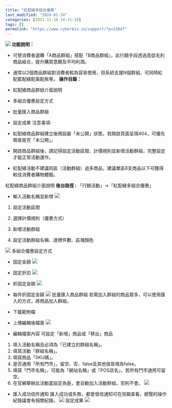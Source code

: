 ```yaml
---
title: "紅配綠多組合優惠"
last_modified: "2024-01-24"
categories: [2021-12-10 10:31:10]
tags: []
permalink: "https://www.cyberbiz.io/support/?p=23847"
---
```


![](https://www.cyberbiz.io/support/wp-content/uploads/2021/08/企業版.png)
**功能說明：**  

* 可使消費者選購「A商品群組」搭配「B商品群組」，此行銷手段透過高低毛利商品組合，提升購買意願及平均利潤。
* 通常以2個商品群組對消費者較為容易使用，但系統支援N個群組，可同時紅配藍配綠配黃配紫等。
**操作目錄：**

* 紅配綠商品群組介面說明
* 多組合優惠設定方式
* 批量匯入商品群組
* 設定成果
注意事項:  

* 紅配綠商品群組建立後預設屬「未公開」狀態，若開啟頁面呈現404，可優先檢查是否「未公開」。
* 開啟商品群組後，請記得設定活動區間、計價規則並新增活動群組，完整設定才能正常活動運作。
* 紅配綠活動不建議同區（活動群組）過多商品，建議單區8支商品以下可獲得較佳消費者購物體驗。

紅配綠商品群組介面說明 **後台路徑 :** 「行銷活動」→「紅配綠多組合優惠」  


* 輸入活動名稱並新增
[![](https://www.cyberbiz.io/support/wp-content/uploads/2021/12/紅配綠多組合優惠1.png)](https://www.cyberbiz.io/support/wp-content/uploads/2021/12/紅配綠多組合優惠1.png)  

1. 設定活動區間  

2. 選擇計價規則（優惠方式）  

3. 新增活動群組  

4. 設定活動群組名稱、達標件數、區塊顏色  

[![](https://www.cyberbiz.io/support/wp-content/uploads/2021/12/紅配綠多組合優惠2.png)](https://www.cyberbiz.io/support/wp-content/uploads/2021/12/紅配綠多組合優惠2.png) 多組合優惠設定方式

* 固定金額
[![](https://www.cyberbiz.co/support/wp-content/uploads/2020/02/設定計價規則及優惠排序-1.png)](https://www.cyberbiz.co/support/wp-content/uploads/2020/02/設定計價規則及優惠排序-1.png)

* 固定折扣
[![](https://www.cyberbiz.io/support/wp-content/uploads/2020/02/設定計價規則及優惠排序-固定折扣.png)](https://www.cyberbiz.io/support/wp-content/uploads/2020/02/設定計價規則及優惠排序-固定折扣.png)

* 折固定金額
[![](https://www.cyberbiz.io/support/wp-content/uploads/2020/02/設定計價規則及優惠排序-折固定金額.png)](https://www.cyberbiz.io/support/wp-content/uploads/2020/02/設定計價規則及優惠排序-折固定金額.png)

* 每件折固定金額
[![](https://www.cyberbiz.io/support/wp-content/uploads/2020/02/計價規則及優惠排序-每件折固定金額.png)](https://www.cyberbiz.io/support/wp-content/uploads/2020/02/計價規則及優惠排序-每件折固定金額.png) 批量匯入商品群組
若需加入群組的商品眾多，可以使用匯入的方式，將商品加入群組。  

* 下載範例檔
* 上傳編輯後檔案
[![](https://www.cyberbiz.io/support/wp-content/uploads/2021/12/紅配綠多組合優惠3.png)](https://www.cyberbiz.io/support/wp-content/uploads/2021/12/紅配綠多組合優惠3.png)

* 編輯檔案內容
可設定「新增」商品或「移出」商品  

1. 填入活動名稱且必須為「已建立的群組名稱」。
2. 填寫活動「群組名稱」。
3. 填寫商品「SKU碼」。
4. 是否通用「所有門市」，留空、否、false及其他值皆視為false。
5. 填寫「門市名稱」，可能為「網站名稱」或「POS店名」，若所有門市通用可留空。
6. 在官網舉辦此活動當設定為是，會自動加入活動群組，否則不會。
[![](https://www.cyberbiz.io/support/wp-content/uploads/2021/12/紅配綠多組合優惠4.png)](https://www.cyberbiz.io/support/wp-content/uploads/2021/12/紅配綠多組合優惠4.png)

* 匯入成功信件通知
匯入成功或失敗，都會發信通知可在信箱查看，總覽的操作紀錄議會有相關紀錄。 [![](https://www.cyberbiz.io/support/wp-content/uploads/2021/12/紅配綠多組合優惠5.png)](https://www.cyberbiz.io/support/wp-content/uploads/2021/12/紅配綠多組合優惠5.png) 設定成果
[![](https://www.cyberbiz.co/support/wp-content/uploads/2019/08/紅配綠台畫面顯示.png)](https://www.cyberbiz.co/support/wp-content/uploads/2019/08/紅配綠台畫面顯示.png)

